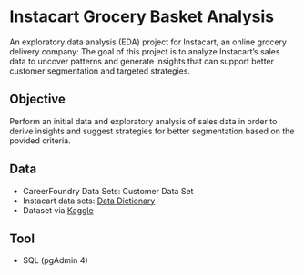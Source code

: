 # Instacart Grocery Basket Analysis
An exploratory data analysis (EDA) project for Instacart, an online grocery delivery company: The goal of this project is to analyze Instacart’s sales data to uncover patterns and generate insights that can support better customer segmentation and targeted strategies.

## Objective
Perform an initial data and exploratory analysis of sales data in order to derive insights and suggest strategies for better segmentation based on the povided criteria.

## Data
* CareerFoundry Data Sets: Customer Data Set
* Instacart data sets: [Data Dictionary](https://gist.github.com/jeremystan/c3b39d947d9b88b3ccff3147dbcf6c6b)
* Dataset via [Kaggle](https://www.kaggle.com/datasets/yasserh/instacart-online-grocery-basket-analysis-dataset)

## Tool
* SQL (pgAdmin 4)

